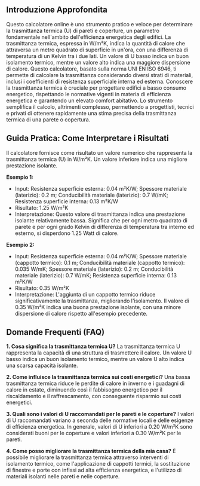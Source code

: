 ## Introduzione Approfondita

Questo calcolatore online è uno strumento pratico e veloce per determinare la trasmittanza termica (U) di pareti e coperture, un parametro fondamentale nell'ambito dell'efficienza energetica degli edifici. La trasmittanza termica, espressa in W/m²K, indica la quantità di calore che attraversa un metro quadrato di superficie in un'ora, con una differenza di temperatura di un Kelvin tra i due lati.  Un valore di U basso indica un buon isolamento termico, mentre un valore alto indica una maggiore dispersione di calore.  Questo calcolatore, basato sulla norma UNI EN ISO 6946, ti permette di calcolare la trasmittanza considerando diversi strati di materiali, inclusi i coefficienti di resistenza superficiale interna ed esterna.  Conoscere la trasmittanza termica è cruciale per progettare edifici a basso consumo energetico, rispettando le normative vigenti in materia di efficienza energetica e garantendo un elevato comfort abitativo.  Lo strumento semplifica il calcolo, altrimenti complesso, permettendo a progettisti, tecnici e privati di ottenere rapidamente una stima precisa della trasmittanza termica di una parete o copertura.

## Guida Pratica: Come Interpretare i Risultati

Il calcolatore fornisce come risultato un valore numerico che rappresenta la trasmittanza termica (U) in W/m²K.  Un valore inferiore indica una migliore prestazione isolante.

**Esempio 1:**
- Input: Resistenza superficie esterna: 0.04 m²K/W; Spessore materiale (laterizio): 0.2 m; Conducibilità materiale (laterizio): 0.7 W/mK; Resistenza superficie interna: 0.13 m²K/W
- Risultato: 1.25 W/m²K
- Interpretazione: Questo valore di trasmittanza indica una prestazione isolante relativamente bassa.  Significa che per ogni metro quadrato di parete e per ogni grado Kelvin di differenza di temperatura tra interno ed esterno, si disperdono 1.25 Watt di calore.

**Esempio 2:**
- Input: Resistenza superficie esterna: 0.04 m²K/W; Spessore materiale (cappotto termico): 0.1 m; Conducibilità materiale (cappotto termico): 0.035 W/mK; Spessore materiale (laterizio): 0.2 m; Conducibilità materiale (laterizio): 0.7 W/mK; Resistenza superficie interna: 0.13 m²K/W
- Risultato: 0.35 W/m²K
- Interpretazione: L'aggiunta di un cappotto termico riduce significativamente la trasmittanza, migliorando l'isolamento.  Il valore di 0.35 W/m²K indica una buona prestazione isolante, con una minore dispersione di calore rispetto all'esempio precedente.

## Domande Frequenti (FAQ)

**1. Cosa significa la trasmittanza termica U?**
La trasmittanza termica U rappresenta la capacità di una struttura di trasmettere il calore. Un valore U basso indica un buon isolamento termico, mentre un valore U alto indica una scarsa capacità isolante.

**2. Come influisce la trasmittanza termica sui costi energetici?**
Una bassa trasmittanza termica riduce le perdite di calore in inverno e i guadagni di calore in estate, diminuendo così il fabbisogno energetico per il riscaldamento e il raffrescamento, con conseguente risparmio sui costi energetici.

**3. Quali sono i valori di U raccomandati per le pareti e le coperture?**
I valori di U raccomandati variano a seconda delle normative locali e delle esigenze di efficienza energetica. In generale, valori di U inferiori a 0.20 W/m²K sono considerati buoni per le coperture e valori inferiori a 0.30 W/m²K per le pareti.

**4. Come posso migliorare la trasmittanza termica della mia casa?**
È possibile migliorare la trasmittanza termica attraverso interventi di isolamento termico, come l'applicazione di cappotti termici, la sostituzione di finestre e porte con infissi ad alta efficienza energetica, e l'utilizzo di materiali isolanti nelle pareti e nelle coperture.